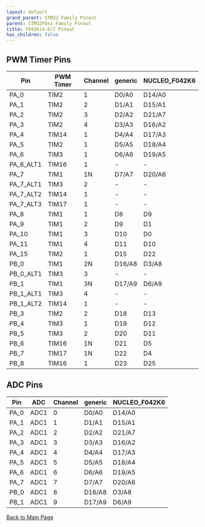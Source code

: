 ```yaml
---
layout: default
grand_parent: STM32 Family Pinout
parent: STM32F0xx Family Pinout
title: F042K(4-6)T Pinout
has_children: false
---
```


## PWM Timer Pins

| Pin | PWM Timer | Channel | generic | NUCLEO_F042K6 |
| --- | --- | --- | --- | --- |
| PA_0 | TIM2 | 1 | D0/A0 | D14/A0 |
| PA_1 | TIM2 | 2 | D1/A1 | D15/A1 |
| PA_2 | TIM2 | 3 | D2/A2 | D21/A7 |
| PA_3 | TIM2 | 4 | D3/A3 | D16/A2 |
| PA_4 | TIM14 | 1 | D4/A4 | D17/A3 |
| PA_5 | TIM2 | 1 | D5/A5 | D18/A4 |
| PA_6 | TIM3 | 1 | D6/A6 | D19/A5 |
| PA_6_ALT1 | TIM16 | 1 | - | - |
| PA_7 | TIM1 | 1N | D7/A7 | D20/A6 |
| PA_7_ALT1 | TIM3 | 2 | - | - |
| PA_7_ALT2 | TIM14 | 1 | - | - |
| PA_7_ALT3 | TIM17 | 1 | - | - |
| PA_8 | TIM1 | 1 | D8 | D9 |
| PA_9 | TIM1 | 2 | D9 | D1 |
| PA_10 | TIM1 | 3 | D10 | D0 |
| PA_11 | TIM1 | 4 | D11 | D10 |
| PA_15 | TIM2 | 1 | D15 | D22 |
| PB_0 | TIM1 | 2N | D16/A8 | D3/A8 |
| PB_0_ALT1 | TIM3 | 3 | - | - |
| PB_1 | TIM1 | 3N | D17/A9 | D6/A9 |
| PB_1_ALT1 | TIM3 | 4 | - | - |
| PB_1_ALT2 | TIM14 | 1 | - | - |
| PB_3 | TIM2 | 2 | D18 | D13 |
| PB_4 | TIM3 | 1 | D19 | D12 |
| PB_5 | TIM3 | 2 | D20 | D11 |
| PB_6 | TIM16 | 1N | D21 | D5 |
| PB_7 | TIM17 | 1N | D22 | D4 |
| PB_8 | TIM16 | 1 | D23 | D25 |


## ADC Pins

| Pin | ADC | Channel | generic | NUCLEO_F042K6 |
| --- | --- | --- | --- | --- |
| PA_0 | ADC1 | 0 | D0/A0 | D14/A0 |
| PA_1 | ADC1 | 1 | D1/A1 | D15/A1 |
| PA_2 | ADC1 | 2 | D2/A2 | D21/A7 |
| PA_3 | ADC1 | 3 | D3/A3 | D16/A2 |
| PA_4 | ADC1 | 4 | D4/A4 | D17/A3 |
| PA_5 | ADC1 | 5 | D5/A5 | D18/A4 |
| PA_6 | ADC1 | 6 | D6/A6 | D19/A5 |
| PA_7 | ADC1 | 7 | D7/A7 | D20/A6 |
| PB_0 | ADC1 | 8 | D16/A8 | D3/A8 |
| PB_1 | ADC1 | 9 | D17/A9 | D6/A9 |


[Back to Main Page](../../index)